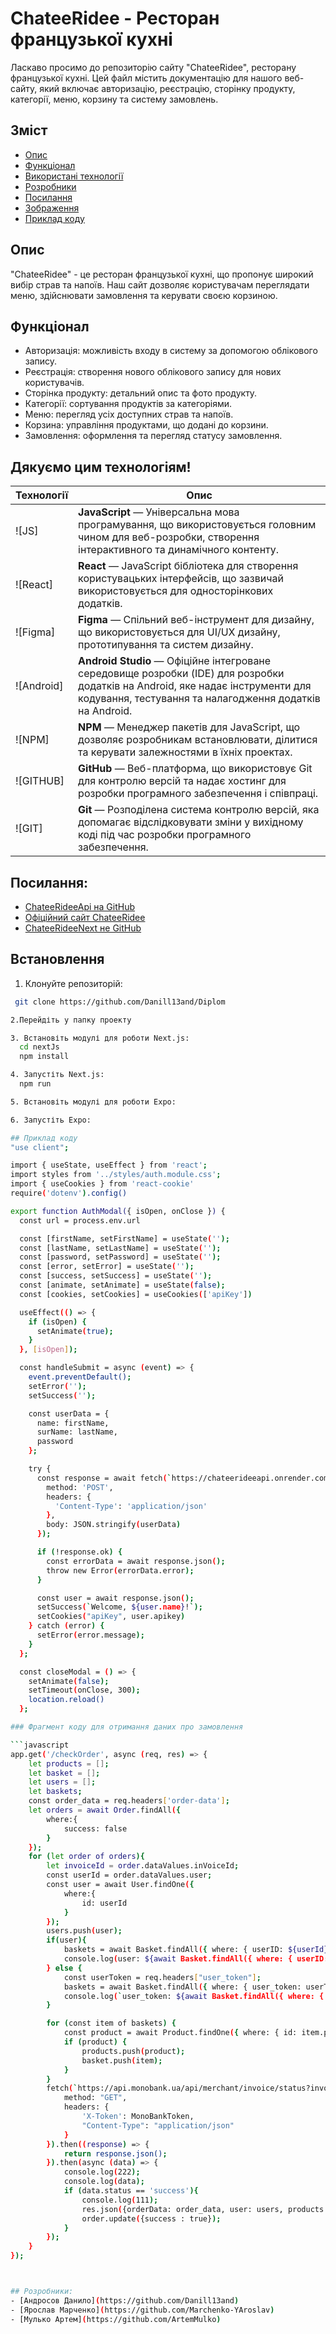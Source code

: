 # ChateeRidee - Ресторан французької кухні

Ласкаво просимо до репозиторію сайту "ChateeRidee", ресторану французької кухні. Цей файл містить документацію для нашого веб-сайту, який включає авторизацію, реєстрацію, сторінку продукту, категорії, меню, корзину та систему замовлень.

## Зміст

- [Опис](#опис)
- [Функціонал](#функціонал)
- [Використані технології](#використані-технології)
- [Розробники](#розробники)
- [Посилання](#посилання)
- [Зображення](#зображення)
- [Приклад коду](#приклад-коду)

## Опис

"ChateeRidee" - це ресторан французької кухні, що пропонує широкий вибір страв та напоїв. Наш сайт дозволяє користувачам переглядати меню, здійснювати замовлення та керувати своєю корзиною.

## Функціонал

- Авторизація: можливість входу в систему за допомогою облікового запису.
- Реєстрація: створення нового облікового запису для нових користувачів.
- Сторінка продукту: детальний опис та фото продукту.
- Категорії: сортування продуктів за категоріями.
- Меню: перегляд усіх доступних страв та напоїв.
- Корзина: управління продуктами, що додані до корзини.
- Замовлення: оформлення та перегляд статусу замовлення.

## Дякуємо цим технологіям!
| Технології      | Опис                                                                                     |
|-----------------|--------------------------------------------------------------------------------------------|
| ![JS]      | **JavaScript** — Універсальна мова програмування, що використовується головним чином для веб-розробки, створення інтерактивного та динамічного контенту. |
| ![React]   | **React** — JavaScript бібліотека для створення користувацьких інтерфейсів, що зазвичай використовується для односторінкових додатків.                                                               |
| ![Figma]    | **Figma** — Спільний веб-інструмент для дизайну, що використовується для UI/UX дизайну, прототипування та систем дизайну.                                                                                     |
| ![Android]      | **Android Studio** — Офіційне інтегроване середовище розробки (IDE) для розробки додатків на Android, яке надає інструменти для кодування, тестування та налагодження додатків на Android.                              |
| ![NPM]   | **NPM** — Менеджер пакетів для JavaScript, що дозволяє розробникам встановлювати, ділитися та керувати залежностями в їхніх проектах.                                                     |
| ![GITHUB]    | **GitHub** — Веб-платформа, що використовує Git для контролю версій та надає хостинг для розробки програмного забезпечення і співпраці.                                                                                     |
| ![GIT]      | **Git** — Розподілена система контролю версій, яка допомагає відслідковувати зміни у вихідному коді під час розробки програмного забезпечення.                |


## Посилання:
- [ChateeRideeApi на GitHub](https://github.com/Danill13and/ChateeRideeApi)
- [Офіційний сайт ChateeRidee](https://chateerideenext.onrender.com)
- [ChateeRideeNext не GitHub](https://github.com/Danill13and/ChateeRideeNext)

## Встановлення

1. Клонуйте репозиторій:
```bash
 git clone https://github.com/Danill13and/Diplom

2.Перейдіть у папку проекту

3. Встановіть модулі для роботи Next.js:
  cd nextJs
  npm install

4. Запустіть Next.js:
  npm run

5. Встановіть модулі для роботи Expo:

6. Запустіть Expo:

## Приклад коду
"use client";

import { useState, useEffect } from 'react';
import styles from '../styles/auth.module.css';
import { useCookies } from 'react-cookie'
require('dotenv').config()

export function AuthModal({ isOpen, onClose }) {
  const url = process.env.url

  const [firstName, setFirstName] = useState('');
  const [lastName, setLastName] = useState('');
  const [password, setPassword] = useState('');
  const [error, setError] = useState('');
  const [success, setSuccess] = useState('');
  const [animate, setAnimate] = useState(false);
  const [cookies, setCookies] = useCookies(['apiKey'])

  useEffect(() => {
    if (isOpen) {
      setAnimate(true);
    }
  }, [isOpen]);

  const handleSubmit = async (event) => {
    event.preventDefault();
    setError('');
    setSuccess('');

    const userData = {
      name: firstName,
      surName: lastName,
      password
    };

    try {
      const response = await fetch(`https://chateerideeapi.onrender.com/userLogin`, {
        method: 'POST',
        headers: {
          'Content-Type': 'application/json'
        },
        body: JSON.stringify(userData)
      });

      if (!response.ok) {
        const errorData = await response.json();
        throw new Error(errorData.error);
      }

      const user = await response.json();
      setSuccess(`Welcome, ${user.name}!`);
      setCookies("apiKey", user.apikey)
    } catch (error) {
      setError(error.message);
    }
  };

  const closeModal = () => {
    setAnimate(false);
    setTimeout(onClose, 300);
    location.reload()
  };

### Фрагмент коду для отримання даних про замовлення

```javascript
app.get('/checkOrder', async (req, res) => {
    let products = [];
    let basket = [];
    let users = [];
    let baskets;
    const order_data = req.headers['order-data'];
    let orders = await Order.findAll({
        where:{
            success: false
        }
    });
    for (let order of orders){
        let invoiceId = order.dataValues.inVoiceId;
        const userId = order.dataValues.user;
        const user = await User.findOne({
            where:{
                id: userId
            }
        });
        users.push(user);
        if(user){
            baskets = await Basket.findAll({ where: { userID: ${userId} } });
            console.log(user: ${await Basket.findAll({ where: { userID: `${userId} } })}`);
        } else {
            const userToken = req.headers["user_token"];
            baskets = await Basket.findAll({ where: { user_token: userToken } });
            console.log(`user_token: ${await Basket.findAll({ where: { user_token: userToken } })}`);
        }

        for (const item of baskets) {
            const product = await Product.findOne({ where: { id: item.productID } });
            if (product) {
                products.push(product);
                basket.push(item);
            }
        }
        fetch(`https://api.monobank.ua/api/merchant/invoice/status?invoiceId=${invoiceId}`,{
            method: "GET",
            headers: {
                'X-Token': MonoBankToken,
                "Content-Type": "application/json"
            }
        }).then((response) => {
            return response.json();
        }).then(async (data) => {
            console.log(222);
            console.log(data);
            if (data.status == 'success'){
                console.log(111);
                res.json({orderData: order_data, user: users, products: products, basket: basket});
                order.update({success : true});
            }
        });
    }
});



## Розробники:
- [Андросов Данило](https://github.com/Danill13and) 
- [Ярослав Марченко](https://github.com/Marchenko-YAroslav)
- [Мулько Артем](https://github.com/ArtemMulko)
